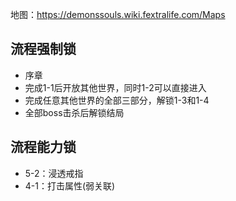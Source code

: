地图：https://demonssouls.wiki.fextralife.com/Maps  

## 流程强制锁
- 序章
- 完成1-1后开放其他世界，同时1-2可以直接进入
- 完成任意其他世界的全部三部分，解锁1-3和1-4
- 全部boss击杀后解锁结局

## 流程能力锁
- 5-2：浸透戒指
- 4-1：打击属性(弱关联)
